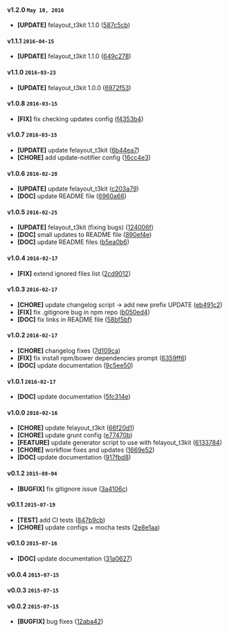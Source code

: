 #### v1.2.0 `May 10, 2016`
- **[UPDATE]** felayout_t3kit 1.1.0 ([587c5cb](https://github.com/pixelant/pixelant-fe-starter-kit/commit/587c5cb))

#### v1.1.1 `2016-04-15`
- **[UPDATE]**  felayout_t3kit 1.1.0 ([649c278](https://github.com/pixelant/pixelant-fe-starter-kit/commit/649c278))

#### v1.1.0 `2016-03-23`
- **[UPDATE]**  felayout_t3kit 1.0.0 ([6972f53](https://github.com/pixelant/pixelant-fe-starter-kit/commit/6972f53))

#### v1.0.8 `2016-03-15`
- **[FIX]**  fix checking updates config ([f4353b4](https://github.com/pixelant/pixelant-fe-starter-kit/commit/f4353b4))

#### v1.0.7 `2016-03-15`
- **[UPDATE]**  update felayout_t3kit ([6b44ea7](https://github.com/pixelant/pixelant-fe-starter-kit/commit/6b44ea7))
- **[CHORE]**  add update-notifier config ([16cc4e3](https://github.com/pixelant/pixelant-fe-starter-kit/commit/16cc4e3))

#### v1.0.6 `2016-02-28`
- **[UPDATE]**  update felayout_t3kit ([c203a79](https://github.com/pixelant/pixelant-fe-starter-kit/commit/c203a79))
- **[DOC]**  update README file ([6960a66](https://github.com/pixelant/pixelant-fe-starter-kit/commit/6960a66))

#### v1.0.5 `2016-02-25`
- **[UPDATE]**  felayout_t3kit (fixing bugs) ([124006f](https://github.com/pixelant/pixelant-fe-starter-kit/commit/124006f))
- **[DOC]**  small updates to README file ([890ef4e](https://github.com/pixelant/pixelant-fe-starter-kit/commit/890ef4e))
- **[DOC]**  update README files ([b5ea0b6](https://github.com/pixelant/pixelant-fe-starter-kit/commit/b5ea0b6))

#### v1.0.4 `2016-02-17`
- **[FIX]**  extend ignored files list ([2cd9012](https://github.com/pixelant/pixelant-fe-starter-kit/commit/2cd9012))

#### v1.0.3 `2016-02-17`
- **[CHORE]**  update changelog script -> add new prefix UPDATE ([eb491c2](https://github.com/pixelant/pixelant-fe-starter-kit/commit/eb491c2))
- **[FIX]**  fix .gitignore bug in npm repo ([b050ed4](https://github.com/pixelant/pixelant-fe-starter-kit/commit/b050ed4))
- **[DOC]**  fix links in README file ([58bf5bf](https://github.com/pixelant/pixelant-fe-starter-kit/commit/58bf5bf))

#### v1.0.2 `2016-02-17`
- **[CHORE]**  changelog fixes ([7d109ca](https://github.com/pixelant/pixelant-fe-starter-kit/commit/7d109ca))
- **[FIX]**  fix install npm/bower dependencies prompt ([6359ff6](https://github.com/pixelant/pixelant-fe-starter-kit/commit/6359ff6))
- **[DOC]**  update documentation ([9c5ee50](https://github.com/pixelant/pixelant-fe-starter-kit/commit/9c5ee50))

#### v1.0.1 `2016-02-17`
- **[DOC]** update documentation ([5fc314e](https://github.com/pixelant/pixelant-fe-starter-kit/commit/5fc314e))

#### v1.0.0 `2016-02-16`
- **[CHORE]** update felayout_t3kit ([66f20d1](https://github.com/pixelant/pixelant-fe-starter-kit/commit/66f20d1))
- **[CHORE]** update grunt config ([e77470b](https://github.com/pixelant/pixelant-fe-starter-kit/commit/e77470b))
- **[FEATURE]** update generator script to use with felayout_t3kit ([6133784](https://github.com/pixelant/pixelant-fe-starter-kit/commit/6133784))
- **[CHORE]** workflow fixes and updates ([1669e52](https://github.com/pixelant/pixelant-fe-starter-kit/commit/1669e52))
- **[DOC]** update documentation ([917fbd8](https://github.com/pixelant/pixelant-fe-starter-kit/commit/917fbd8))

#### v0.1.2 `2015-08-04`
- **[BUGFIX]** fix gitignore issue ([3a4106c](https://github.com/pixelant/pixelant-fe-starter-kit/commit/3a4106c))

#### v0.1.1 `2015-07-19`
- **[TEST]** add CI tests ([847b9cb](https://github.com/pixelant/pixelant-fe-starter-kit/commit/847b9cb))
- **[CHORE]** update configs + mocha tests ([2e8e1aa](https://github.com/pixelant/pixelant-fe-starter-kit/commit/2e8e1aa))

#### v0.1.0 `2015-07-16`
- **[DOC]** update documentation ([31a0627](https://github.com/pixelant/pixelant-fe-starter-kit/commit/31a0627))

#### v0.0.4 `2015-07-15`

#### v0.0.3 `2015-07-15`
#### v0.0.2 `2015-07-15`
- **[BUGFIX]** bug fixes ([12aba42](https://github.com/dmh/testgen/commit/12aba42))

